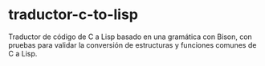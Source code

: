 # traductor-c-to-lisp
Traductor de código de C a Lisp basado en una gramática con Bison, con pruebas para validar la conversión de estructuras y funciones comunes de C a Lisp.

